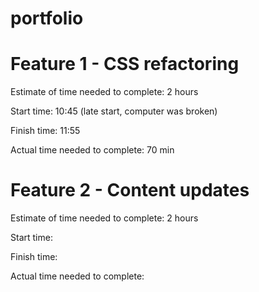 # portfolio

# Feature 1 - CSS refactoring

Estimate of time needed to complete: 2 hours

Start time: 10:45 (late start, computer was broken)

Finish time: 11:55

Actual time needed to complete: 70 min

# Feature 2 - Content updates

Estimate of time needed to complete: 2 hours

Start time: 

Finish time: 

Actual time needed to complete: 
